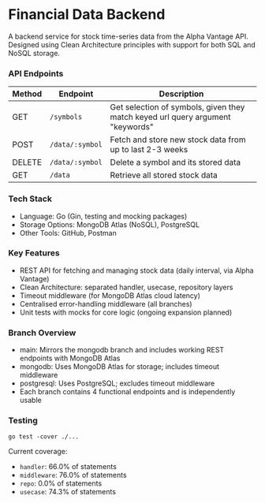 # Financial Data Backend

A backend service for stock time-series data from the Alpha Vantage API. Designed using Clean Architecture principles with support for both SQL and NoSQL storage.
### API Endpoints
| Method | Endpoint        | Description                         |
| ------ | --------------- | ----------------------------------- |
| GET    | `/symbols`      | Get selection of symbols, given they match keyed url query argument "keywords"     |
| POST   | `/data/:symbol` | Fetch and store new stock data from up to last 2-3 weeks     |
| DELETE | `/data/:symbol` | Delete a symbol and its stored data |
| GET    | `/data`         | Retrieve all stored stock data      |
### Tech Stack
* Language: Go (Gin, testing and mocking packages)
* Storage Options: MongoDB Atlas (NoSQL), PostgreSQL
* Other Tools: GitHub, Postman
### Key Features
* REST API for fetching and managing stock data (daily interval, via Alpha Vantage)
* Clean Architecture: separated handler, usecase, repository layers
* Timeout middleware (for MongoDB Atlas cloud latency)
* Centralised error-handling middleware (all branches)
* Unit tests with mocks for core logic (ongoing expansion planned)
### Branch Overview
* main: Mirrors the mongodb branch and includes working REST endpoints with MongoDB Atlas
* mongodb: Uses MongoDB Atlas for storage; includes timeout middleware
* postgresql: Uses PostgreSQL; excludes timeout middleware
* Each branch contains 4 functional endpoints and is independently usable
### Testing
`go test -cover ./...`

Current coverage:

* `handler`: 66.0% of statements
* `middleware`: 76.0% of statements
* `repo`: 0.0% of statements
* `usecase`: 74.3% of statements
